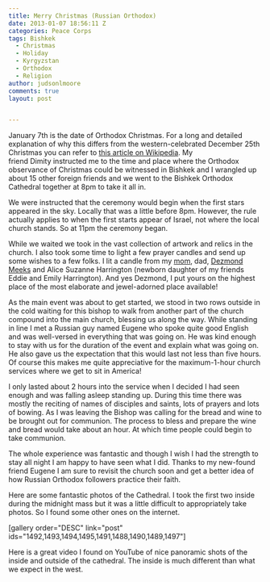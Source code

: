 ```yaml
---
title: Merry Christmas (Russian Orthodox)
date: 2013-01-07 18:56:11 Z
categories: Peace Corps
tags: Bishkek
  - Christmas
  - Holiday
  - Kyrgyzstan
  - Orthodox
  - Religion
author: judsonlmoore
comments: true
layout: post


---
```


January 7th is the date of Orthodox Christmas. For a long and detailed explanation of why this differs from the western-celebrated December 25th Christmas you can refer to [this article on Wikipedia](http://en.wikipedia.org/wiki/Christmas#Date_of_celebration). My friend Dimity instructed me to the time and place where the Orthodox observance of Christmas could be witnessed in Bishkek and I wrangled up about 15 other foreign friends and we went to the Bishkek Orthodox Cathedral together at 8pm to take it all in.

We were instructed that the ceremony would begin when the first stars appeared in the sky. Locally that was a little before 8pm. However, the rule actually applies to when the first starts appear of Israel, not where the local church stands. So at 11pm the ceremony began.

While we waited we took in the vast collection of artwork and relics in the church. I also took some time to light a few prayer candles and send up some wishes to a few folks. I lit a candle from my [mom](http://cherrywinklemoore.com), dad, [Dezmond Meeks](http://dezmondmeeks.com) and Alice Suzanne Harrington (newborn daughter of my friends Eddie and Emily Harrington). And yes Dezmond, I put yours on the highest place of the most elaborate and jewel-adorned place available!

As the main event was about to get started, we stood in two rows outside in the cold waiting for this bishop to walk from another part of the church compound into the main church, blessing us along the way. While standing in line I met a Russian guy named Eugene who spoke quite good English and was well-versed in everything that was going on. He was kind enough to stay with us for the duration of the event and explain what was going on. He also gave us the expectation that this would last not less than five hours. Of course this makes me quite appreciative for the maximum-1-hour church services where we get to sit in America!

I only lasted about 2 hours into the service when I decided I had seen enough and was falling asleep standing up. During this time there was mostly the reciting of names of disciples and saints, lots of prayers and lots of bowing. As I was leaving the Bishop was calling for the bread and wine to be brought out for communion. The process to bless and prepare the wine and bread would take about an hour. At which time people could begin to take communion.

The whole experience was fantastic and though I wish I had the strength to stay all night I am happy to have seen what I did. Thanks to my new-found friend Eugene I am sure to revisit the church soon and get a better idea of how Russian Orthodox followers practice their faith.

Here are some fantastic photos of the Cathedral. I took the first two inside during the midnight mass but it was a little difficult to appropriately take photos. So I found some other ones on the internet.

[gallery order="DESC" link="post" ids="1492,1493,1494,1495,1491,1488,1490,1489,1497"]

Here is a great video I found on YouTube of nice panoramic shots of the inside and outside of the cathedral. The inside is much different than what we expect in the west.
